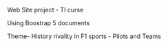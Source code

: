 Web Site project - TI curse 

Using Boostrap 5 documents

Theme- History rivality in F1 sports - Pilots and Teams 

